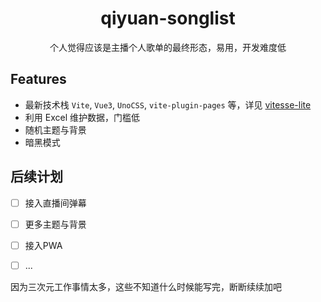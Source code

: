 <h1 align="center">qiyuan-songlist</h1>
<p align="center">个人觉得应该是主播个人歌单的最终形态，易用，开发难度低</p>

## Features

- 最新技术栈 `Vite`, `Vue3`, `UnoCSS`, `vite-plugin-pages` 等，详见 [vitesse-lite](https://github.com/antfu/vitesse-lite)
- 利用 Excel 维护数据，门槛低
- 随机主题与背景
- 暗黑模式

## 后续计划

- [ ] 接入直播间弹幕

- [ ] 更多主题与背景

- [ ] 接入PWA

- [ ] ...



因为三次元工作事情太多，这些不知道什么时候能写完，断断续续加吧